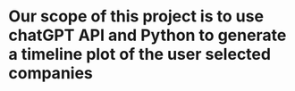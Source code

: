 # Our scope of this project is to use chatGPT API and Python to generate a timeline plot of the user selected companies
